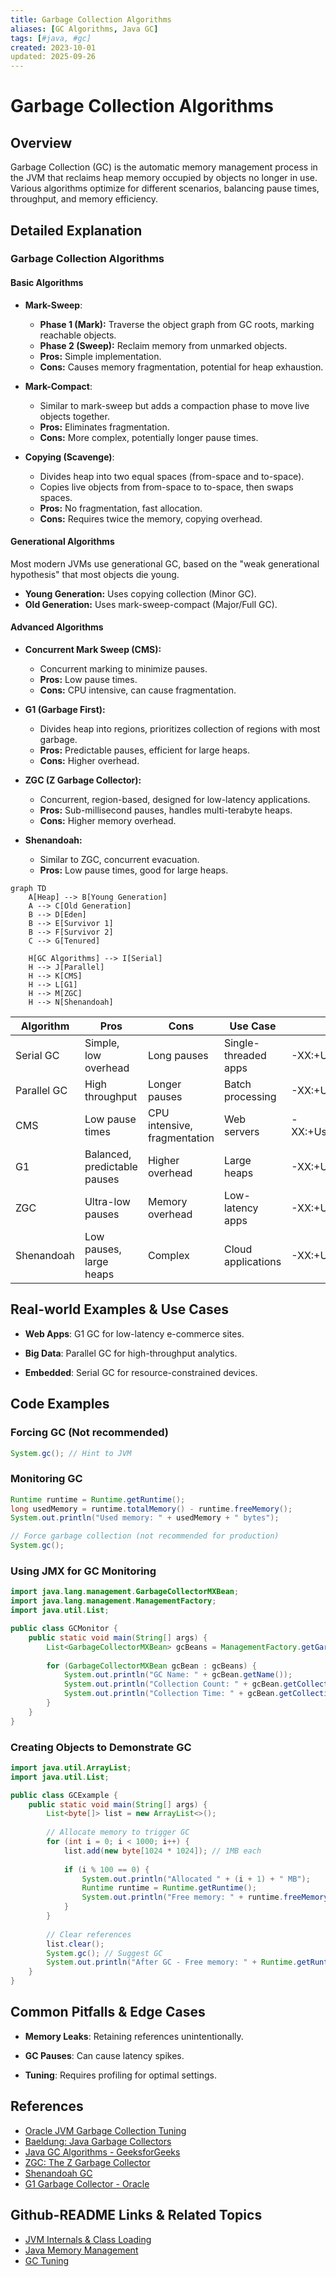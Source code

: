 ```yaml
---
title: Garbage Collection Algorithms
aliases: [GC Algorithms, Java GC]
tags: [#java, #gc]
created: 2023-10-01
updated: 2025-09-26
---
```


# Garbage Collection Algorithms

## Overview

Garbage Collection (GC) is the automatic memory management process in the JVM that reclaims heap memory occupied by objects no longer in use. Various algorithms optimize for different scenarios, balancing pause times, throughput, and memory efficiency.

## Detailed Explanation

### Garbage Collection Algorithms

#### Basic Algorithms

- **Mark-Sweep**: 
  - **Phase 1 (Mark):** Traverse the object graph from GC roots, marking reachable objects.
  - **Phase 2 (Sweep):** Reclaim memory from unmarked objects.
  - **Pros:** Simple implementation.
  - **Cons:** Causes memory fragmentation, potential for heap exhaustion.

- **Mark-Compact**: 
  - Similar to mark-sweep but adds a compaction phase to move live objects together.
  - **Pros:** Eliminates fragmentation.
  - **Cons:** More complex, potentially longer pause times.

- **Copying (Scavenge)**: 
  - Divides heap into two equal spaces (from-space and to-space).
  - Copies live objects from from-space to to-space, then swaps spaces.
  - **Pros:** No fragmentation, fast allocation.
  - **Cons:** Requires twice the memory, copying overhead.

#### Generational Algorithms

Most modern JVMs use generational GC, based on the "weak generational hypothesis" that most objects die young.

- **Young Generation:** Uses copying collection (Minor GC).
- **Old Generation:** Uses mark-sweep-compact (Major/Full GC).

#### Advanced Algorithms

- **Concurrent Mark Sweep (CMS):** 
  - Concurrent marking to minimize pauses.
  - **Pros:** Low pause times.
  - **Cons:** CPU intensive, can cause fragmentation.

- **G1 (Garbage First):** 
  - Divides heap into regions, prioritizes collection of regions with most garbage.
  - **Pros:** Predictable pauses, efficient for large heaps.
  - **Cons:** Higher overhead.

- **ZGC (Z Garbage Collector):** 
  - Concurrent, region-based, designed for low-latency applications.
  - **Pros:** Sub-millisecond pauses, handles multi-terabyte heaps.
  - **Cons:** Higher memory overhead.

- **Shenandoah:** 
  - Similar to ZGC, concurrent evacuation.
  - **Pros:** Low pause times, good for large heaps.

```mermaid
graph TD
    A[Heap] --> B[Young Generation]
    A --> C[Old Generation]
    B --> D[Eden]
    B --> E[Survivor 1]
    B --> F[Survivor 2]
    C --> G[Tenured]
    
    H[GC Algorithms] --> I[Serial]
    H --> J[Parallel]
    H --> K[CMS]
    H --> L[G1]
    H --> M[ZGC]
    H --> N[Shenandoah]
```

| Algorithm | Pros | Cons | Use Case | JVM Options |
|-----------|------|------|----------|-------------|
| Serial GC | Simple, low overhead | Long pauses | Single-threaded apps | -XX:+UseSerialGC |
| Parallel GC | High throughput | Longer pauses | Batch processing | -XX:+UseParallelGC |
| CMS | Low pause times | CPU intensive, fragmentation | Web servers | -XX:+UseConcMarkSweepGC |
| G1 | Balanced, predictable pauses | Higher overhead | Large heaps | -XX:+UseG1GC |
| ZGC | Ultra-low pauses | Memory overhead | Low-latency apps | -XX:+UseZGC |
| Shenandoah | Low pauses, large heaps | Complex | Cloud applications | -XX:+UseShenandoahGC |

## Real-world Examples & Use Cases

- **Web Apps**: G1 GC for low-latency e-commerce sites.

- **Big Data**: Parallel GC for high-throughput analytics.

- **Embedded**: Serial GC for resource-constrained devices.

## Code Examples

### Forcing GC (Not recommended)
```java
System.gc(); // Hint to JVM
```

### Monitoring GC
```java
Runtime runtime = Runtime.getRuntime();
long usedMemory = runtime.totalMemory() - runtime.freeMemory();
System.out.println("Used memory: " + usedMemory + " bytes");

// Force garbage collection (not recommended for production)
System.gc();
```

### Using JMX for GC Monitoring
```java
import java.lang.management.GarbageCollectorMXBean;
import java.lang.management.ManagementFactory;
import java.util.List;

public class GCMonitor {
    public static void main(String[] args) {
        List<GarbageCollectorMXBean> gcBeans = ManagementFactory.getGarbageCollectorMXBeans();
        
        for (GarbageCollectorMXBean gcBean : gcBeans) {
            System.out.println("GC Name: " + gcBean.getName());
            System.out.println("Collection Count: " + gcBean.getCollectionCount());
            System.out.println("Collection Time: " + gcBean.getCollectionTime() + " ms");
        }
    }
}
```

### Creating Objects to Demonstrate GC
```java
import java.util.ArrayList;
import java.util.List;

public class GCExample {
    public static void main(String[] args) {
        List<byte[]> list = new ArrayList<>();
        
        // Allocate memory to trigger GC
        for (int i = 0; i < 1000; i++) {
            list.add(new byte[1024 * 1024]); // 1MB each
            
            if (i % 100 == 0) {
                System.out.println("Allocated " + (i + 1) + " MB");
                Runtime runtime = Runtime.getRuntime();
                System.out.println("Free memory: " + runtime.freeMemory() / (1024 * 1024) + " MB");
            }
        }
        
        // Clear references
        list.clear();
        System.gc(); // Suggest GC
        System.out.println("After GC - Free memory: " + Runtime.getRuntime().freeMemory() / (1024 * 1024) + " MB");
    }
}
```

## Common Pitfalls & Edge Cases

- **Memory Leaks**: Retaining references unintentionally.

- **GC Pauses**: Can cause latency spikes.

- **Tuning**: Requires profiling for optimal settings.

## References

- [Oracle JVM Garbage Collection Tuning](https://docs.oracle.com/javase/8/docs/technotes/guides/vm/gctuning/)
- [Baeldung: Java Garbage Collectors](https://www.baeldung.com/java-garbage-collectors)
- [Java GC Algorithms - GeeksforGeeks](https://www.geeksforgeeks.org/garbage-collection-java/)
- [ZGC: The Z Garbage Collector](https://wiki.openjdk.java.net/display/zgc/Main)
- [Shenandoah GC](https://wiki.openjdk.java.net/display/shenandoah/Main)
- [G1 Garbage Collector - Oracle](https://www.oracle.com/technetwork/tutorials/tutorials-1876574.html)

## Github-README Links & Related Topics

- [JVM Internals & Class Loading](../jvm-internals-and-class-loading/)
- [Java Memory Management](../java-memory-management/)
- [GC Tuning](../gc-tuning/)